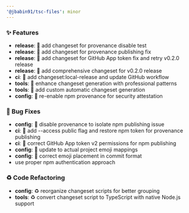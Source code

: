 ```yaml
---
'@jbabin91/tsc-files': minor
---
```


### ✨ Features

- **release**: 🎸 add changeset for provenance disable test
- **release**: 🎸 add changeset for provenance publishing fix
- **release**: 🎸 add changeset for GitHub App token fix and retry v0.2.0 release
- **release**: 🎸 add comprehensive changeset for v0.2.0 release
- **ci**: 🎸 add changeset:local-release and update GitHub workflow
- **tools**: 🎸 enhance changeset generation with professional patterns
- **tools**: 🎸 add custom automatic changeset generation
- **config**: 🎸 re-enable npm provenance for security attestation

### 🐛 Bug Fixes

- **config**: 🐛 disable provenance to isolate npm publishing issue
- **ci**: 🐛 add --access public flag and restore npm token for provenance publishing
- **ci**: 🐛 correct GitHub App token v2 permissions for npm publishing
- **config**: 🐛 update to actual project emoji mappings
- **config**: 🐛 correct emoji placement in commit format
- use proper npm authentication approach

### ♻️ Code Refactoring

- **config**: ♻️ reorganize changeset scripts for better grouping
- **tools**: ♻️ convert changeset script to TypeScript with native Node.js support
